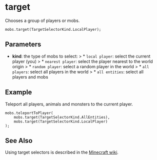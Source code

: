 # target

Chooses a group of players or mobs.

```sig
mobs.target(TargetSelectorKind.LocalPlayer);
```

## Parameters

* **kind**: the type of mobs to select: > * `local player`: select the current player (you) > * `nearest player`: select the player nearest to the world origin > * `random player`: select a random player in the world > * `all players`: select all players in the world > * `all entities`: select all players and mobs

## Example

Teleport all players, animals and monsters to the current player.

```blocks
mobs.teleportToPlayer(
    mobs.target(TargetSelectorKind.AllEntities),
    mobs.target(TargetSelectorKind.LocalPlayer)
);
```

## See Also

Using target selectors is described in the [Minecraft wiki](http://minecraft.gamepedia.com/Commands#Target_selectors).